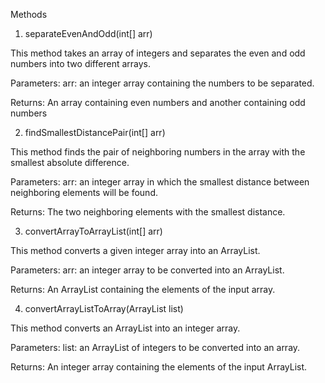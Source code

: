 Methods

1. separateEvenAndOdd(int[] arr)

   
This method takes an array of integers and separates the even and odd numbers into two different arrays.

Parameters:
arr: an integer array containing the numbers to be separated.

Returns:
An array containing even numbers and another containing odd numbers

2. findSmallestDistancePair(int[] arr)

   

This method finds the pair of neighboring numbers in the array with the smallest absolute difference.

Parameters:
arr: an integer array in which the smallest distance between neighboring elements will be found.

Returns:
The two neighboring elements with the smallest distance.


3. convertArrayToArrayList(int[] arr)

   
This method converts a given integer array into an ArrayList.

Parameters:
arr: an integer array to be converted into an ArrayList.

Returns:
An ArrayList containing the elements of the input array.


4. convertArrayListToArray(ArrayList<Integer> list)


This method converts an ArrayList into an integer array.

Parameters:
list: an ArrayList of integers to be converted into an array.

Returns:
An integer array containing the elements of the input ArrayList.

